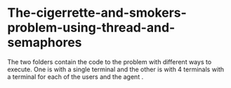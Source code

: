 # The-cigerrette-and-smokers-problem-using-thread-and-semaphores
The two folders contain the code to the problem with different ways to execute.
One is with a single terminal and the other is with 4 terminals with a terminal for each of the users and the agent . 
